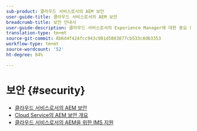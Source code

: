 ```yaml
---
sub-product: 클라우드 서비스로서의 AEM 보안
user-guide-title: 클라우드 서비스로서의 AEM 보안
breadcrumb-title: 보안 안내서
user-guide-description: 클라우드 서비스로서의 Experience Manager에 대한 중요 보안 항목에 대해 알아봅니다.
translation-type: tm+mt
source-git-commit: 8b6d4f424fcc943c981d5883877cb533c8d63353
workflow-type: tm+mt
source-wordcount: '52'
ht-degree: 84%

---
```



# 보안 {#security}

+ [클라우드 서비스로서의 AEM 보안](/help/security/home.md)
+ [Cloud Service의 AEM 보안 개요](/help/security/cloud-service-security-overview.md)
+ [클라우드 서비스로서의 AEM을 위한 IMS 지원](ims-support.md)

